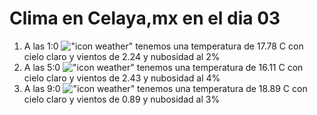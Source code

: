 # Clima en Celaya,mx en el dia 03

1. A las 1:0 !["icon weather"](http://openweathermap.org/img/w/01n.png) tenemos una temperatura de 17.78 C con cielo claro y  vientos de 2.24 y nubosidad al 2%
1. A las 5:0 !["icon weather"](http://openweathermap.org/img/w/01n.png) tenemos una temperatura de 16.11 C con cielo claro y  vientos de 2.43 y nubosidad al 4%
1. A las 9:0 !["icon weather"](http://openweathermap.org/img/w/01d.png) tenemos una temperatura de 18.89 C con cielo claro y  vientos de 0.89 y nubosidad al 3%
